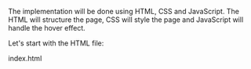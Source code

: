 The implementation will be done using HTML, CSS and JavaScript. The HTML will structure the page, CSS will style the page and JavaScript will handle the hover effect.

Let's start with the HTML file:

index.html
